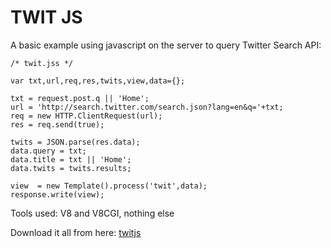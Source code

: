 TWIT JS
=======

A basic example using javascript on the server to query Twitter Search API:

    /* twit.jss */
    
    var txt,url,req,res,twits,view,data={};
     
    txt = request.post.q || 'Home';
    url = 'http://search.twitter.com/search.json?lang=en&q='+txt;
    req = new HTTP.ClientRequest(url);
    res = req.send(true);
     
    twits = JSON.parse(res.data);
    data.query = txt;
    data.title = txt || 'Home';
    data.twits = twits.results;
    
    view  = new Template().process('twit',data);
    response.write(view);


Tools used: V8 and V8CGI, nothing else

Download it all from here: [twitjs](http://github.com/GeorgeNava/twitjs/downloads)